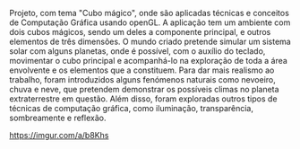 
Projeto, com tema "Cubo mágico", onde são aplicadas técnicas e conceitos de Computação Gráfica usando openGL.
A aplicação tem  um ambiente  com  dois  cubos  mágicos, sendo um deles a componente principal, e outros elementos de três dimensões. O mundo criado pretende  simular  um  sistema  solar  com  alguns  planetas, onde é  possível, com o  auxílio  do teclado, movimentar o cubo principal e acompanhá-lo na exploração de toda a área envolvente e os elementos que a constituem. Para dar mais realismo ao trabalho, foram introduzidos alguns fenómenos  naturais  como  nevoeiro,  chuva  e  neve,  que  pretendem  demonstrar  os  possíveis climas no planeta extraterrestre em questão. Além disso, foram exploradas outros tipos de técnicas de computação gráfica, como iluminação, transparência, sombreamente e reflexão. 

https://imgur.com/a/b8Khs

